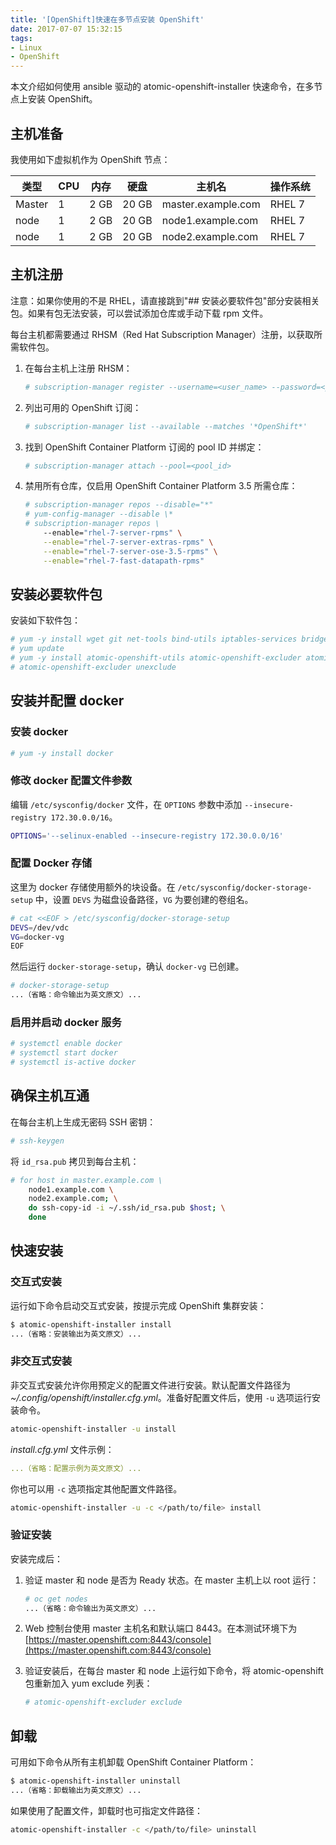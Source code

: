 ```yaml
---
title: '[OpenShift]快速在多节点安装 OpenShift'
date: 2017-07-07 15:32:15
tags:
- Linux
- OpenShift
---
```


本文介绍如何使用 ansible 驱动的 atomic-openshift-installer 快速命令，在多节点上安装 OpenShift。

## 主机准备

我使用如下虚拟机作为 OpenShift 节点：

|类型    | CPU | 内存  | 硬盘   | 主机名                | 操作系统     |
|------- | --- | ---- | ----- | ------------------- | ------ |
| Master | 1   | 2 GB | 20 GB | master.example.com  | RHEL 7 |
| node   | 1   | 2 GB | 20 GB | node1.example.com   | RHEL 7 |
| node   | 1   | 2 GB | 20 GB | node2.example.com   | RHEL 7 |

## 主机注册

注意：如果你使用的不是 RHEL，请直接跳到"## 安装必要软件包"部分安装相关包。如果有包无法安装，可以尝试添加仓库或手动下载 rpm 文件。

每台主机都需要通过 RHSM（Red Hat Subscription Manager）注册，以获取所需软件包。

1. 在每台主机上注册 RHSM：

   ```bash
   # subscription-manager register --username=<user_name> --password=<password>
   ```

2. 列出可用的 OpenShift 订阅：

   ```bash
   # subscription-manager list --available --matches '*OpenShift*'
   ```

3. 找到 OpenShift Container Platform 订阅的 pool ID 并绑定：

   ```bash
   # subscription-manager attach --pool=<pool_id>
   ```

4. 禁用所有仓库，仅启用 OpenShift Container Platform 3.5 所需仓库：

   ```bash
   # subscription-manager repos --disable="*"
   # yum-config-manager --disable \*
   # subscription-manager repos \
       --enable="rhel-7-server-rpms" \
       --enable="rhel-7-server-extras-rpms" \
       --enable="rhel-7-server-ose-3.5-rpms" \
       --enable="rhel-7-fast-datapath-rpms"
   ```

## 安装必要软件包

安装如下软件包：

   ```bash
   # yum -y install wget git net-tools bind-utils iptables-services bridge-utils bash-completion kexec sos psacct
   # yum update
   # yum -y install atomic-openshift-utils atomic-openshift-excluder atomic-openshift-docker-excluder
   # atomic-openshift-excluder unexclude
   ```

## 安装并配置 docker

### 安装 docker

   ```bash
   # yum -y install docker
   ```

### 修改 docker 配置文件参数

编辑 `/etc/sysconfig/docker` 文件，在 `OPTIONS` 参数中添加 `--insecure-registry 172.30.0.0/16`。

   ```bash
   OPTIONS='--selinux-enabled --insecure-registry 172.30.0.0/16'
   ```

### 配置 Docker 存储

这里为 docker 存储使用额外的块设备。在 `/etc/sysconfig/docker-storage-setup` 中，设置 `DEVS` 为磁盘设备路径，`VG` 为要创建的卷组名。

   ```bash
   # cat <<EOF > /etc/sysconfig/docker-storage-setup
   DEVS=/dev/vdc
   VG=docker-vg
   EOF
   ```

然后运行 `docker-storage-setup`，确认 `docker-vg` 已创建。

   ```bash
   # docker-storage-setup
   ...（省略：命令输出为英文原文）...
   ```

### 启用并启动 docker 服务

   ```bash
   # systemctl enable docker
   # systemctl start docker
   # systemctl is-active docker
   ```

## 确保主机互通

在每台主机上生成无密码 SSH 密钥：

   ```bash
   # ssh-keygen
   ```

将 `id_rsa.pub` 拷贝到每台主机：

   ```bash
   # for host in master.example.com \
       node1.example.com \
       node2.example.com; \
       do ssh-copy-id -i ~/.ssh/id_rsa.pub $host; \
       done
   ```

## 快速安装

### 交互式安装

运行如下命令启动交互式安装，按提示完成 OpenShift 集群安装：

   ```bash
   $ atomic-openshift-installer install
   ...（省略：安装输出为英文原文）...
   ```

### 非交互式安装

非交互式安装允许你用预定义的配置文件进行安装。默认配置文件路径为 *~/.config/openshift/installer.cfg.yml*。准备好配置文件后，使用 `-u` 选项运行安装命令。

   ```bash
   atomic-openshift-installer -u install
   ```

*install.cfg.yml* 文件示例：

   ```~/.config/openshift/installer.cfg.yml
   ...（省略：配置示例为英文原文）...
   ```

你也可以用 `-c` 选项指定其他配置文件路径。

   ```bash
   atomic-openshift-installer -u -c </path/to/file> install
   ```

### 验证安装

安装完成后：

1. 验证 master 和 node 是否为 Ready 状态。在 master 主机上以 root 运行：

   ```bash
   # oc get nodes
   ...（省略：命令输出为英文原文）...
   ```

2. Web 控制台使用 master 主机名和默认端口 8443。在本测试环境下为 [https://master.openshift.com:8443/console](https://master.openshift.com:8443/console)

3. 验证安装后，在每台 master 和 node 上运行如下命令，将 atomic-openshift 包重新加入 yum exclude 列表：

   ```bash
   # atomic-openshift-excluder exclude
   ```

## 卸载

可用如下命令从所有主机卸载 OpenShift Container Platform：

   ```sh
   $ atomic-openshift-installer uninstall
   ...（省略：卸载输出为英文原文）...
   ```

如果使用了配置文件，卸载时也可指定文件路径：

   ```bash
   atomic-openshift-installer -c </path/to/file> uninstall
   ```
